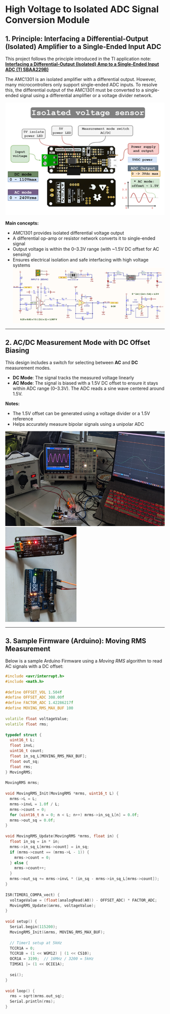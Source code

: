 # High Voltage to Isolated ADC Signal Conversion Module

## 1. Principle: Interfacing a Differential-Output (Isolated) Amplifier to a Single-Ended Input ADC

This project follows the principle introduced in the TI application note:  
**[Interfacing a Differential-Output (Isolated) Amp to a Single-Ended Input ADC (TI SBAA229B)](https://www.tij.co.jp/lit/ab/sbaa229b/sbaa229b.pdf)**

The AMC1301 is an isolated amplifier with a differential output. However, many microcontrollers only support single-ended ADC inputs. To resolve this, the differential output of the AMC1301 must be converted to a single-ended signal using a differential amplifier or a voltage divider network.

![Differential to Single-Ended Conversion Diagram](.github/assets/draw.png)

**Main concepts:**
- AMC1301 provides isolated differential voltage output
- A differential op-amp or resistor network converts it to single-ended signal
- Output voltage is within the 0–3.3V range (with ~1.5V DC offset for AC sensing)
- Ensures electrical isolation and safe interfacing with high voltage systems
![Schematic Diagram](.github/assets/sch.png)

---

## 2. AC/DC Measurement Mode with DC Offset Biasing

This design includes a switch for selecting between **AC** and **DC** measurement modes.

- **DC Mode**: The signal tracks the measured voltage linearly
- **AC Mode**: The signal is biased with a 1.5V DC offset to ensure it stays within ADC range (0–3.3V). The ADC reads a sine wave centered around 1.5V.

**Notes:**
- The 1.5V offset can be generated using a voltage divider or a 1.5V reference
- Helps accurately measure bipolar signals using a unipolar ADC

<p float="left">
  <img src="/.github/assets/img.jpg" height="300" />
  <img src="/.github/assets/imgg.jpg" height="300" /> 
</p>

---

## 3. Sample Firmware (Arduino): Moving RMS Measurement

Below is a sample Arduino Firmware using a *Moving RMS* algorithm to read AC signals with a DC offset:

```cpp
#include <avr/interrupt.h>
#include <math.h>

#define OFFSET_VOL 1.504f
#define OFFSET_ADC 308.00f
#define FACTOR_ADC 1.42286217f
#define MOVING_RMS_MAX_BUF 100

volatile float voltageValue;
volatile float rms;

typedef struct {
  uint16_t L;
  float invL;
  uint16_t count;
  float in_sq_L[MOVING_RMS_MAX_BUF];
  float out_sq;
  float rms;
} MovingRMS;

MovingRMS mrms;

void MovingRMS_Init(MovingRMS *mrms, uint16_t L) {
  mrms->L = L;
  mrms->invL = 1.0f / L;
  mrms->count = 0;
  for (uint16_t n = 0; n < L; n++) mrms->in_sq_L[n] = 0.0f;
  mrms->out_sq = 0.0f;
}

void MovingRMS_Update(MovingRMS *mrms, float in) {
  float in_sq = in * in;
  mrms->in_sq_L[mrms->count] = in_sq;
  if (mrms->count == (mrms->L - 1)) {
    mrms->count = 0;
  } else {
    mrms->count++;
  }
  mrms->out_sq += mrms->invL * (in_sq - mrms->in_sq_L[mrms->count]);
}

ISR(TIMER1_COMPA_vect) {
  voltageValue = (float(analogRead(A0)) - OFFSET_ADC) * FACTOR_ADC;
  MovingRMS_Update(&mrms, voltageValue);
}

void setup() {
  Serial.begin(115200);
  MovingRMS_Init(&mrms, MOVING_RMS_MAX_BUF);
  
  // Timer1 setup at 5kHz
  TCCR1A = 0;
  TCCR1B = (1 << WGM12) | (1 << CS10);
  OCR1A = 3199;  // 16MHz / 3200 = 5kHz
  TIMSK1 |= (1 << OCIE1A);
  
  sei();
}

void loop() {
  rms = sqrt(mrms.out_sq);
  Serial.println(rms);
}
